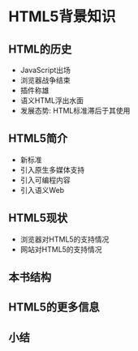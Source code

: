 # HTML5背景知识
## HTML的历史
- JavaScript出场
- 浏览器战争结束
- 插件称雄
- 语义HTML浮出水面
- 发展态势: HTML标准滞后于其使用
## HTML5简介
- 新标准
- 引入原生多媒体支持
- 引入可编程内容
- 引入语义Web
## HTML5现状
- 浏览器对HTML5的支持情况
- 网站对HTML5的支持情况
## 本书结构
## HTML5的更多信息
## 小结